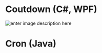 # Coutdown (C#, WPF)

![enter image description here](https://r96922081.github.io/images/countdown1.png)

# Cron (Java)
